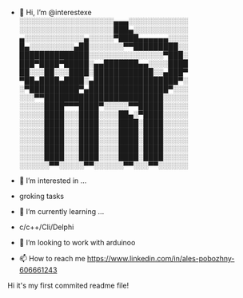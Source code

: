 - 👋 Hi, I’m @interestexe
░░░░░░░░░░░░░░░░░░░▄▄▄░░░░░░░░░░░░
░░░░░░░░░░░░░░░░░░░███▄░░░░░░░░░░░
▄░░░░░░░░░░░░▄░░░░░▀████▄▄▄▄▄▄░░░░
█▄░░░░░░░░░▄██░░░░░░░▀▀█████████░░
██████████████░░░░░░░░░░░░░░░▀███░
███▀████▀█████░▄▄███████▄▄░░░░████
██░░░██░░░████░████████████░░▄███▀
▀██▄████▄████░▄█████████████████▀░
░▀██████████▀▄████████████████▀░░░
░░░▀▀████████████████████████░░░░░
░░░░░████▀▀▀████▀░░░░░▀▀█████░░░░░
░░░░░████░░░████░░░░██▄░▀████░░░░░
░░░░░████░░░████░░░░████░████░░░░░
░░░░░████░░░████░░░░████░████░░░░░
░░░░░████░░░████░░░░████░████░░░░░
░░░░░████░░░████░░░░████░████░░░░░
░░░░░████░░░████░░░░████░████░░░░░
░░░░░░▀▀░░░░░▀▀░░░░░░▀▀░░░▀▀░░░░░░

- 👀 I’m interested in ...
- groking tasks
- 🌱 I’m currently learning ...
- c/c++/Cli/Delphi
- 💞️ I’m looking to work with arduinoo
- 📫 How to reach me 
https://www.linkedin.com/in/ales-pobozhny-606661243

Hi it's my first commited readme file!
<!---
interestexe/interestexe is a ✨ special ✨ repository because its `README.md` (this file) appears on your GitHub profile.
You can click the Preview link to take a look at your changes.
--->

